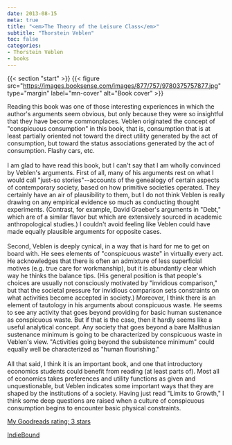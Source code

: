 ```yaml
---
date: 2013-08-15
meta: true
title: "<em>The Theory of the Leisure Class</em>"
subtitle: "Thorstein Veblen"
toc: false
categories:
- Thorstein Veblen
- books
---
```


{{< section "start" >}}
{{< figure src="https://images.booksense.com/images/877/757/9780375757877.jpg" type="margin" label="mn-cover" alt="Book cover" >}}

Reading this book was one of those interesting experiences in which the author's arguments seem obvious, but only because they were so insightful that they have become commonplaces. Veblen originated the concept of "conspicuous consumption" in this book, that is, consumption that is at least partially oriented not toward the direct utility generated by the act of consumption, but toward the status associations generated by the act of consumption. Flashy cars, etc.<br /><br />I am glad to have read this book, but I can't say that I am wholly convinced by Veblen's arguments. First of all, many of his arguments rest on what I would call "just-so stories"--accounts of the genealogy of certain aspects of contemporary society, based on how primitive societies operated. They certainly have an air of plausibility to them, but I do not think Veblen is really drawing on any empirical evidence so much as conducting thought experiments. (Contrast, for example, David Graeber's arguments in "Debt," which are of a similar flavor but which are extensively sourced in academic anthropological studies.) I couldn't avoid feeling like Veblen could have made equally plausible arguments for opposite cases.<br /><br />Second, Veblen is deeply cynical, in a way that is hard for me to get on board with. He sees elements of "conspicuous waste" in virtually every act. He acknowledges that there is often an admixture of less superficial motives (e.g. true care for workmanship), but it is abundantly clear which way he thinks the balance tips. (His general position is that people's choices are usually not consciously motivated by "invidious comparison," but that the societal pressure for invidious comparison sets constraints on what activities become accepted in society.) Moreover, I think there is an element of tautology in his arguments about conspicuous waste. He seems to see any activity that goes beyond providing for basic human sustenance as conspicuous waste. But if that is the case, then it hardly seems like a useful analytical concept. Any society that goes beyond a bare Malthusian sustenance minimum is going to be characterized by conspicuous waste in Veblen's view. "Activities going beyond the subsistence minimum" could equally well be characterized as "human flourishing." <br /><br />All that said, I think it is an important book, and one that introductory economics students could benefit from reading (at least parts of). Most all of economics takes preferences and utility functions as given and unquestionable, but Veblen indicates some important ways that they are shaped by the institutions of a society. Having just read "Limits to Growth," I think some deep questions are raised when a culture of conspicuous consumption begins to encounter basic physical constraints.

[My Goodreads rating: 3 stars](https://www.goodreads.com/review/show/689437981)  

[IndieBound](https://www.indiebound.org/book/9780375757877)
